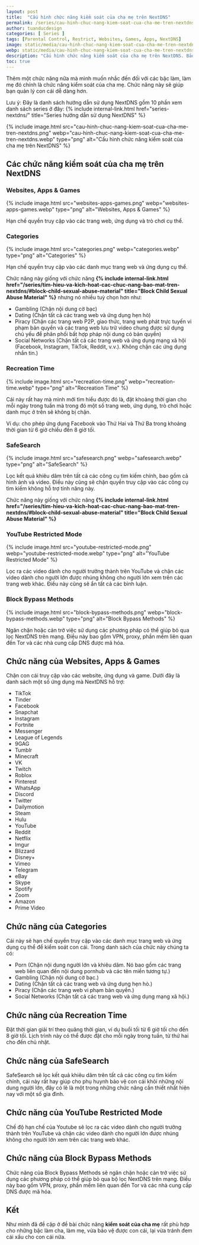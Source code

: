 ```yaml
---
layout: post
title:  "Cấu hình chức năng kiểm soát của cha mẹ trên NextDNS"
permalink: /series/cau-hinh-chuc-nang-kiem-soat-cua-cha-me-tren-nextdns/
author: tuanducdesign
categories: [ Series ]
tags: [Parental Control, Restrict, Websites, Games, Apps, NextDNS]
image: static/media/cau-hinh-chuc-nang-kiem-soat-cua-cha-me-tren-nextdns.png
webp: static/media/cau-hinh-chuc-nang-kiem-soat-cua-cha-me-tren-nextdns.webp
description: "Cấu hình chức năng kiểm soát của cha mẹ trên NextDNS. Bảo vệ con cái của bạn dễ dàng hơn với các cấu hình từ cơ bản tới nâng cao."
toc: true
---
```


Thêm một chức năng nữa mà mình muốn nhắc đến đối với các bậc làm, làm mẹ đó chính là chức năng kiểm soát của cha mẹ. Chức năng này sẽ giúp bạn quản lý con cái dễ dàng hơn.

Lưu ý: Đây là danh sách hướng dẫn sử dụng NextDNS gồm 10 phần xem danh sách series ở đây: {% include internal-link.html href="series-nextdns/" title="Series hướng dẫn sử dụng NextDNS" %}

{% include image.html src="cau-hinh-chuc-nang-kiem-soat-cua-cha-me-tren-nextdns.png" webp="cau-hinh-chuc-nang-kiem-soat-cua-cha-me-tren-nextdns.webp" type="png" alt="Cấu hình chức năng kiểm soát của cha mẹ trên NextDNS" %}

## Các chức năng kiểm soát của cha mẹ trên NextDNS

### Websites, Apps & Games

{% include image.html src="websites-apps-games.png" webp="websites-apps-games.webp" type="png" alt="Websites, Apps & Games" %}

Hạn chế quyền truy cập vào các trang web, ứng dụng và trò chơi cụ thể.

### Categories

{% include image.html src="categories.png" webp="categories.webp" type="png" alt="Categories" %}

Hạn chế quyền truy cập vào các danh mục trang web và ứng dụng cụ thể.

Chức năng này giống với chức năng **{% include internal-link.html href="/series/tim-hieu-va-kich-hoat-cac-chuc-nang-bao-mat-tren-nextdns/#block-child-sexual-abuse-material" title="Block Child Sexual Abuse Material" %}** nhưng nó nhiều tuỳ chọn hơn như:

- Gambling (Chặn nội dung cờ bạc)
- Dating (Chặn tất cả các trang web và ứng dụng hẹn hò)
- Piracy (Chặn các trang web P2P, giao thức, trang web phát trực tuyến vi phạm bản quyền và các trang web lưu trữ video chung được sử dụng chủ yếu để phân phối bất hợp pháp nội dung có bản quyền)
- Social Networks (Chặn tất cả các trang web và ứng dụng mạng xã hội (Facebook, Instagram, TikTok, Reddit, v.v.). Không chặn các ứng dụng nhắn tin.)

### Recreation Time

{% include image.html src="recreation-time.png" webp="recreation-time.webp" type="png" alt="Recreation Time" %}

Cái này rất hay mà mình mới tìm hiểu được đó là, đặt khoảng thời gian cho mỗi ngày trong tuần mà trong đó một số trang web, ứng dụng, trò chơi hoặc danh mục ở trên sẽ không bị chặn.

Ví dụ: cho phép ứng dụng Facebook vào Thứ Hai và Thứ Ba trong khoảng thời gian từ 6 giờ chiều đến 8 giờ tối.

### SafeSearch

{% include image.html src="safesearch.png" webp="safesearch.webp" type="png" alt="SafeSearch" %}

Lọc kết quả khiêu dâm trên tất cả các công cụ tìm kiếm chính, bao gồm cả hình ảnh và video. Điều này cũng sẽ chặn quyền truy cập vào các công cụ tìm kiếm không hỗ trợ tính năng này.

Chức năng này giống với chức năng **{% include internal-link.html href="/series/tim-hieu-va-kich-hoat-cac-chuc-nang-bao-mat-tren-nextdns/#block-child-sexual-abuse-material" title="Block Child Sexual Abuse Material" %}**

### YouTube Restricted Mode

{% include image.html src="youtube-restricted-mode.png" webp="youtube-restricted-mode.webp" type="png" alt="YouTube Restricted Mode" %}

Lọc ra các video dành cho người trưởng thành trên YouTube và chặn các video dành cho người lớn được nhúng không cho người lớn xem trên các trang web khác. Điều này cũng sẽ ẩn tất cả các bình luận.

### Block Bypass Methods

{% include image.html src="block-bypass-methods.png" webp="block-bypass-methods.webp" type="png" alt="Block Bypass Methods" %}

Ngăn chặn hoặc cản trở việc sử dụng các phương pháp có thể giúp bỏ qua lọc NextDNS trên mạng. Điều này bao gồm VPN, proxy, phần mềm liên quan đến Tor và các nhà cung cấp DNS được mã hóa.

## Chức năng của Websites, Apps & Games

Chặn con cái truy cập vào các website, ứng dụng và game. Dưới đây là danh sách một số ứng dụng mà NextDNS hỗ trợ:

- TikTok
- Tinder
- Facebook
- Snapchat
- Instagram
- Fortnite
- Messenger
- League of Legends
- 9GAG
- Tumblr
- Minecraft
- VK
- Twitch
- Roblox
- Pinterest
- WhatsApp
- Discord
- Twitter
- Dailymotion
- Steam
- Hulu
- YouTube
- Reddit
- Netflix
- Imgur
- Blizzard
- Disney+
- Vimeo
- Telegram
- eBay
- Skype
- Spotify
- Zoom
- Amazon
- Prime Video

## Chức năng của Categories

Cái này sẽ hạn chế quyền truy cập vào các danh mục trang web và ứng dụng cụ thể để kiểm soát con cái. Trong danh sách của chức này chúng ta có:

- Porn (Chặn nội dung người lớn và khiêu dâm. Nó bao gồm các trang web liên quan đến nội dung pornhub và các tên miền tương tự.)
- Gambling (Chặn nội dung cờ bạc.)
- Dating (Chặn tất cả các trang web và ứng dụng hẹn hò.)
- Piracy (Chặn các trang web vi phạm bản quyền.)
- Social Networks (Chặn tất cả các trang web và ứng dụng mạng xã hội.)

## Chức năng của Recreation Time

Đặt thời gian giải trí theo quãng thời gian, ví dụ buổi tối từ 6 giờ tối cho đến 8 giờ tối. Lịch trình này có thể được đặt cho mỗi ngày trong tuần, từ thứ hai cho đến chủ nhật.

## Chức năng của SafeSearch

SafeSearch sẽ lọc kết quả khiêu dâm trên tất cả các công cụ tìm kiếm chính, cái này rất hay giúp cho phụ huynh bảo vệ con cái khỏi những nội dung người lớn, đây có lẽ là một trong những chức năng cần thiết nhất hiện nay với một số gia đình.

## Chức năng của YouTube Restricted Mode

Chế độ hạn chế của Youtube sẽ lọc ra các video dành cho người trưởng thành trên YouTube và chặn các video dành cho người lớn được nhúng không cho người lớn xem trên các trang web khác.

## Chức năng của Block Bypass Methods

Chức năng của Block Bypass Methods sẽ ngăn chặn hoặc cản trở việc sử dụng các phương pháp có thể giúp bỏ qua bộ lọc NextDNS trên mạng. Điều này bao gồm VPN, proxy, phần mềm liên quan đến Tor và các nhà cung cấp DNS được mã hóa.

## Kết

Như mình đã đề cập ở đề bài chức năng **kiểm soát của cha mẹ** rất phù hợp cho những bậc làm cha, làm mẹ, vừa bảo vệ được con cái, lại vừa tránh đem cái xấu cho con cái nữa.
